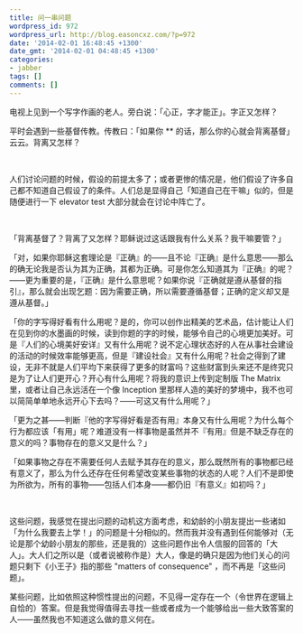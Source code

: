 ```yaml
---
title: 问一串问题
wordpress_id: 972
wordpress_url: http://blog.easoncxz.com/?p=972
date: '2014-02-01 16:48:45 +1300'
date_gmt: '2014-02-01 04:48:45 +1300'
categories:
- jabber
tags: []
comments: []
---
```

<p>电视上见到一个写字作画的老人。旁白说：「心正，字才能正」。字正又怎样？</p>
<p>平时会遇到一些基督传教。传教曰：「如果你 ** 的话，那么你的心就会背离基督」云云。背离又怎样？</p>
<p>&nbsp;</p>
<p>人们讨论问题的时候，假设的前提太多了；或者更惨的情况是，他们假设了许多自己都不知道自己假设了的条件。人们总是显得自己「知道自己在干嘛」似的，但是随便进行一下 elevator test 大部分就会在讨论中阵亡了。</p>
<p>&nbsp;</p>
<p>「背离基督了？背离了又怎样？耶稣说过这话跟我有什么关系？我干嘛要管？」</p>
<p>「对，如果你耶稣这套理论是『正确』的——且不论『正确』是什么意思——那么的确无论我是否认为其为正确，其都为正确。可是你怎么知道其为『正确』的呢？——更为重要的是，『正确』是什么意思呢？如果你说『正确就是遵从基督的指引』，那么就会出现乞题：因为需要正确，所以需要遵循基督；正确的定义却又是遵从基督。」</p>
<p>「你的字写得好看有什么用呢？是的，你可以创作出精美的艺术品，估计能让人们在见到你的水墨画的时候，读到你题的字的时候，能够令自己的心境更加美好。可是『人们的心境美好安详』又有什么用呢？说不定心理状态好的人在从事社会建设的活动的时候效率能够更高，但是『建设社会』又有什么用呢？社会之得到了建设，无非不就是人们平均下来获得了更多的财富吗？这些财富到头来还不是终究只是为了让人们更开心？开心有什么用呢？将我的意识上传到定制版 The Matrix 里，或者让自己永远活在一个像 Inception 里那样人造的美好的梦境中，我不也可以简简单单地永远开心下去吗？——可这又有什么用呢？」</p>
<p>「更为之甚——判断『他的字写得好看是否有用』本身又有什么用呢？为什么每个行为都应该「有用」呢？难道没有一样事物是虽然并不『有用』但是不缺乏存在的意义的吗？事物存在的意义又是什么？」</p>
<p>「如果事物之存在不需要任何人去赋予其存在的意义，那么既然所有的事物都已经有意义了，那么为什么还存在任何希望改变某些事物的状态的人呢？人们不是即使为所欲为，所有的事物——包括人们本身——都仍旧『有意义』如初吗？」</p>
<p>&nbsp;</p>
<p>这些问题，我感觉在提出问题的动机这方面考虑，和幼龄的小朋友提出一些诸如「为什么我要去上学！」的问题是十分相似的。然而我并没有遇到任何能够对（无论是那个幼龄小朋友的那些，还是我的）这些问题作出令人信服的回答的「大人」。大人们之所以是（或者说被称作是）大人，像是的确只是因为他们关心的问题只剩下《小王子》指的那些 "matters of consequence" ，而不再是「这些问题」。</p>
<p>某些问题，比如依照这种惯性提出的问题，不见得一定存在一个（令世界在逻辑上自恰的）答案。但是我觉得值得去寻找一些或者成为一个能够给出一些大致答案的人——虽然我也不知道这么做的意义何在。</p>
